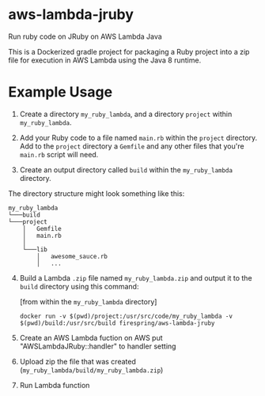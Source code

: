 # aws-lambda-jruby
Run ruby code on JRuby on AWS Lambda Java

This is a Dockerized gradle project for packaging a Ruby project into a zip file for execution in AWS Lambda using the Java 8 runtime.

# Example Usage
1. Create a directory `my_ruby_lambda`, and a directory `project` within `my_ruby_lambda`. 

2. Add your Ruby code to a file named `main.rb` within the `project` directory. Add to the `project` directory a `Gemfile` and any other files that you're `main.rb` script will need.

3. Create an output directory called `build` within the `my_ruby_lambda` directory.

  
  The directory structure might look something like this:

```
my_ruby_lambda
└───build
└───project
    │   Gemfile
    │   main.rb
    │
    └───lib
        │   awesome_sauce.rb
        │   ...
```

4. Build a Lambda `.zip` file named `my_ruby_lambda.zip` and output it to the `build` directory using this command:

      [from within the `my_ruby_lambda` directory]

      ```docker run -v $(pwd)/project:/usr/src/code/my_ruby_lambda -v $(pwd)/build:/usr/src/build firespring/aws-lambda-jruby```

5. Create an AWS Lambda fuction on AWS
  put "AWSLambdaJRuby::handler" to handler setting
  
6. Upload zip the file that was created
  (`my_ruby_lambda/build/my_ruby_lambda.zip`)
 
7. Run Lambda function
